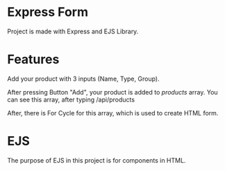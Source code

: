 # Express Form
Project is made with Express and EJS Library.

# Features
Add your product with 3 inputs (Name, Type, Group).

After pressing Button "Add", your product is added to *products* array.
You can see this array, after typing /api/products

After, there is For Cycle for this array, which is used to create HTML form.

# EJS

The purpose of EJS in this project is for components in HTML.
